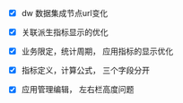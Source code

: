 - [x]  dw 数据集成节点url变化
- [x] 关联派生指标显示的优化
- [x]  业务限定，统计周期， 应用指标的显示优化
- [x] 指标定义，计算公式， 三个字段分开
- [x] 应用管理编辑， 左右栏高度问题

